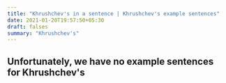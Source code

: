```yaml
---
title: "Khrushchev's in a sentence | Khrushchev's example sentences"
date: 2021-01-20T19:57:50+05:30
draft: falses
summary: "Khrushchev's"
---
```

## Unfortunately, we have no example sentences for Khrushchev's                 
